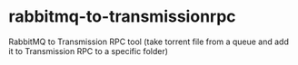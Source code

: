 # rabbitmq-to-transmissionrpc
RabbitMQ to Transmission RPC tool (take torrent file from a queue and add it to Transmission RPC to a specific folder)

